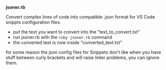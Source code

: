 **jsoner.rb**

Convert complex lines of code into compatible .json format for
VS Code snippts configuration files.

- put the text you want to convert into the "text_to_convert.txt"
- run jsoner.rb with the `ruby jsoner.rb` command
- the converted text is now inside "converted_text.txt"

for some reason the json config files for Snippets don't like
when you have stuff between curly brackets and will raise linter
problems, you can ignore them.

